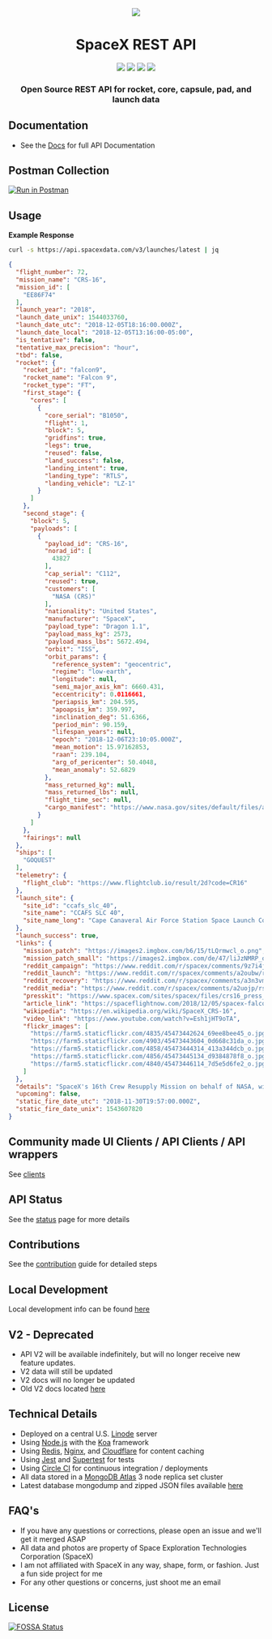 <p align="center"><img src="https://farm5.staticflickr.com/4840/45473446114_7d5e5d6fe2_o.jpg"></p>

<h1 align="center">SpaceX REST API</h1>

<p align="center">
<a href="https://circleci.com/gh/r-spacex/SpaceX-API"><img src="https://circleci.com/gh/r-spacex/SpaceX-API.svg?style=svg"></a>
<a href="https://hub.docker.com/r/jakewmeyer/spacex-api/"><img src="https://img.shields.io/docker/build/jakewmeyer/spacex-api.svg?longCache=true&style=flat"></a>
<a href="https://github.com/r-spacex/SpaceX-API/releases"><img src="https://img.shields.io/github/release/r-spacex/SpaceX-API.svg?longCache=true&style=flat"></a>
<a href="https://en.wikipedia.org/wiki/Representational_state_transfer"><img src="https://img.shields.io/badge/interface-REST-brightgreen.svg?longCache=true&style=flat"></a>
</p>

<h3 align="center">Open Source REST API for rocket, core, capsule, pad, and launch data</h3>

## Documentation
* See the [Docs](https://documenter.getpostman.com/view/2025350/RWaEzAiG) for full API Documentation

## Postman Collection
[![Run in Postman](https://run.pstmn.io/button.svg)](https://app.getpostman.com/run-collection/3aeac01a548a87943749)

## Usage

**Example Response**

```bash
curl -s https://api.spacexdata.com/v3/launches/latest | jq
```

```json
{
  "flight_number": 72,
  "mission_name": "CRS-16",
  "mission_id": [
    "EE86F74"
  ],
  "launch_year": "2018",
  "launch_date_unix": 1544033760,
  "launch_date_utc": "2018-12-05T18:16:00.000Z",
  "launch_date_local": "2018-12-05T13:16:00-05:00",
  "is_tentative": false,
  "tentative_max_precision": "hour",
  "tbd": false,
  "rocket": {
    "rocket_id": "falcon9",
    "rocket_name": "Falcon 9",
    "rocket_type": "FT",
    "first_stage": {
      "cores": [
        {
          "core_serial": "B1050",
          "flight": 1,
          "block": 5,
          "gridfins": true,
          "legs": true,
          "reused": false,
          "land_success": false,
          "landing_intent": true,
          "landing_type": "RTLS",
          "landing_vehicle": "LZ-1"
        }
      ]
    },
    "second_stage": {
      "block": 5,
      "payloads": [
        {
          "payload_id": "CRS-16",
          "norad_id": [
            43827
          ],
          "cap_serial": "C112",
          "reused": true,
          "customers": [
            "NASA (CRS)"
          ],
          "nationality": "United States",
          "manufacturer": "SpaceX",
          "payload_type": "Dragon 1.1",
          "payload_mass_kg": 2573,
          "payload_mass_lbs": 5672.494,
          "orbit": "ISS",
          "orbit_params": {
            "reference_system": "geocentric",
            "regime": "low-earth",
            "longitude": null,
            "semi_major_axis_km": 6660.431,
            "eccentricity": 0.0116661,
            "periapsis_km": 204.595,
            "apoapsis_km": 359.997,
            "inclination_deg": 51.6366,
            "period_min": 90.159,
            "lifespan_years": null,
            "epoch": "2018-12-06T23:10:05.000Z",
            "mean_motion": 15.97162853,
            "raan": 239.104,
            "arg_of_pericenter": 50.4048,
            "mean_anomaly": 52.6829
          },
          "mass_returned_kg": null,
          "mass_returned_lbs": null,
          "flight_time_sec": null,
          "cargo_manifest": "https://www.nasa.gov/sites/default/files/atoms/files/spacex_crs-16_mision_overview_high_res_rev2.pdf"
        }
      ]
    },
    "fairings": null
  },
  "ships": [
    "GOQUEST"
  ],
  "telemetry": {
    "flight_club": "https://www.flightclub.io/result/2d?code=CR16"
  },
  "launch_site": {
    "site_id": "ccafs_slc_40",
    "site_name": "CCAFS SLC 40",
    "site_name_long": "Cape Canaveral Air Force Station Space Launch Complex 40"
  },
  "launch_success": true,
  "links": {
    "mission_patch": "https://images2.imgbox.com/b6/15/tLQrmwcl_o.png",
    "mission_patch_small": "https://images2.imgbox.com/de/47/liJzNMRP_o.png",
    "reddit_campaign": "https://www.reddit.com/r/spacex/comments/9z7i4j/crs16_launch_campaign_thread/",
    "reddit_launch": "https://www.reddit.com/r/spacex/comments/a2oubw/rspacex_crs16_official_launch_discussion_updates/",
    "reddit_recovery": "https://www.reddit.com/r/spacex/comments/a3n3vm/crs16_emergency_recovery_thread/",
    "reddit_media": "https://www.reddit.com/r/spacex/comments/a2uojp/rspacex_crs16_media_thread_videos_images_gifs/",
    "presskit": "https://www.spacex.com/sites/spacex/files/crs16_press_kit_12_4.pdf",
    "article_link": "https://spaceflightnow.com/2018/12/05/spacex-falcon-9-boosts-dragon-cargo-ship-to-orbit-first-stage-misses-landing-target/",
    "wikipedia": "https://en.wikipedia.org/wiki/SpaceX_CRS-16",
    "video_link": "https://www.youtube.com/watch?v=Esh1jHT9oTA",
    "flickr_images": [
      "https://farm5.staticflickr.com/4835/45473442624_69ee8bee45_o.jpg",
      "https://farm5.staticflickr.com/4903/45473443604_0d668c31da_o.jpg",
      "https://farm5.staticflickr.com/4858/45473444314_413a344dcb_o.jpg",
      "https://farm5.staticflickr.com/4856/45473445134_d9384878f8_o.jpg",
      "https://farm5.staticflickr.com/4840/45473446114_7d5e5d6fe2_o.jpg"
    ]
  },
  "details": "SpaceX's 16th Crew Resupply Mission on behalf of NASA, with a total of 20 contracted flights. This will bring essential supplies to the International Space Station using SpaceX's reusable Dragon spacecraft. The Falcon 9 will launch from SLC-40 at Cape Canaveral Air Force Station. During the landing of the first stage, a grid fin hydraulic pump stalled, causing the core to enter an uncontrolled roll, and resulting in a (succesful) water landing.",
  "upcoming": false,
  "static_fire_date_utc": "2018-11-30T19:57:00.000Z",
  "static_fire_date_unix": 1543607820
}
```

## Community made UI Clients / API Clients / API wrappers
See [clients](https://github.com/r-spacex/SpaceX-API/blob/master/clients.md)

## API Status
See the [status](https://status.spacexdata.com) page for more details

## Contributions
See the [contribution](https://github.com/r-spacex/SpaceX-API/blob/master/CONTRIBUTING.md) guide for detailed steps

## Local Development
Local development info can be found [here](https://github.com/r-spacex/SpaceX-API/blob/master/docs/development.md)

## V2 - Deprecated
* API V2 will be available indefinitely, but will no longer receive new feature updates.
* V2 data will still be updated
* V2 docs will no longer be updated
* Old V2 docs located [here](https://github.com/r-spacex/SpaceX-API/tree/master/docs)

## Technical Details
* Deployed on a central U.S. [Linode](https://www.linode.com/) server
* Using [Node.js](https://nodejs.org/en/) with the [Koa](http://koajs.com/) framework
* Using [Redis](https://redis.io/), [Nginx](https://www.nginx.com/), and [Cloudflare](https://www.cloudflare.com/) for content caching
* Using [Jest](https://facebook.github.io/jest/) and [Supertest](https://github.com/visionmedia/supertest) for tests
* Using [Circle CI](https://circleci.com/) for continuous integration / deployments
* All data stored in a [MongoDB Atlas](https://www.mongodb.com/cloud/atlas) 3 node replica set cluster
* Latest database mongodump and zipped JSON files available [here](https://drive.google.com/drive/folders/0B2DdgKR4GR4xdk1sRGowcUZXeE0?usp=sharing)

## FAQ's
* If you have any questions or corrections, please open an issue and we'll get it merged ASAP
* All data and photos are property of Space Exploration Technologies Corporation (SpaceX)
* I am not affiliated with SpaceX in any way, shape, form, or fashion. Just a fun side project for me
* For any other questions or concerns, just shoot me an email

## License
[![FOSSA Status](https://app.fossa.io/api/projects/git%2Bgithub.com%2Fr-spacex%2FSpaceX-API.svg?type=large)](https://app.fossa.io/projects/git%2Bgithub.com%2Fr-spacex%2FSpaceX-API?ref=badge_large)
